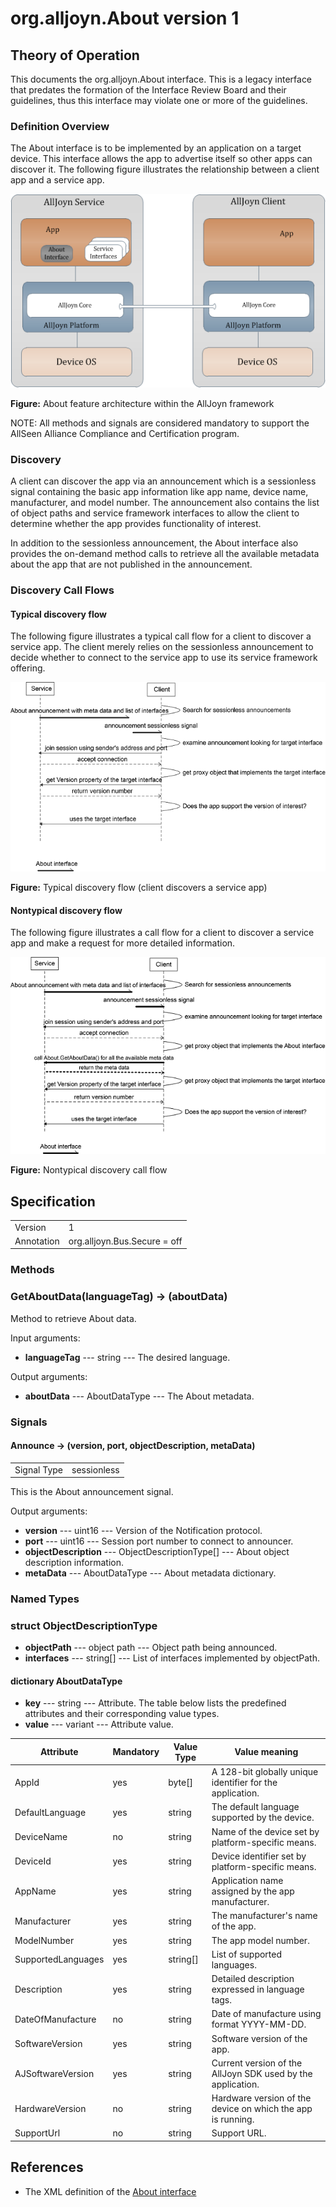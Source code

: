# org.alljoyn.About version 1

## Theory of Operation

This documents the org.alljoyn.About interface.  This is a legacy interface that
predates the formation of the Interface Review Board and their guidelines, thus
this interface may violate one or more of the guidelines.


### Definition Overview

The About interface is to be implemented by an application on a target
device. This interface allows the app to advertise itself so other apps can
discover it. The following figure illustrates the relationship between a client
app and a service app.

![About Architecture](about-arch.png)

**Figure:** About feature architecture within the AllJoyn framework

NOTE: All methods and signals are considered mandatory to support the AllSeen
Alliance Compliance and Certification program.

### Discovery

A client can discover the app via an announcement which is a sessionless signal
containing the basic app information like app name, device name, manufacturer,
and model number. The announcement also contains the list of object paths and
service framework interfaces to allow the client to determine whether the app
provides functionality of interest.

In addition to the sessionless announcement, the About interface also provides
the on-demand method calls to retrieve all the available metadata about the app
that are not published in the announcement.

### Discovery Call Flows

#### Typical discovery flow

The following figure illustrates a typical call flow for a client to discover a
service app. The client merely relies on the sessionless announcement to decide
whether to connect to the service app to use its service framework offering.

![About typical discovery flow](about-typical-discovery.png)

**Figure:** Typical discovery flow (client discovers a service app)

#### Nontypical discovery flow

The following figure illustrates a call flow for a client to discover a service
app and make a request for more detailed information.

![About non-typical discovery flow](about-nontypical-discovery.png)

**Figure:** Nontypical discovery call flow


## Specification

|                       |                                                                       |
|-----------------------|-----------------------------------------------------------------------|
| Version               | 1                                                                     |
| Annotation            | org.alljoyn.Bus.Secure = off                                          |

### Methods

### GetAboutData(languageTag) -> (aboutData)

Method to retrieve About data.

Input arguments:

  * **languageTag** --- string --- The desired language.

Output arguments:

  * **aboutData** --- AboutDataType --- The About metadata.


### Signals

#### Announce -> (version, port, objectDescription, metaData)

|                       |                                   |
|-----------------------|-----------------------------------|
| Signal Type           | sessionless                       |

This is the About announcement signal.

Output arguments:

  * **version** --- uint16 --- Version of the Notification protocol.
  * **port** --- uint16 --- Session port number to connect to announcer.
  * **objectDescription** --- ObjectDescriptionType[] --- About object
    description information.
  * **metaData** --- AboutDataType --- About metadata dictionary.

### Named Types

### struct ObjectDescriptionType

  * **objectPath** --- object path --- Object path being announced.
  * **interfaces** --- string[] --- List of interfaces implemented by
    objectPath.

#### dictionary AboutDataType

  * **key** --- string --- Attribute. The table below lists the
    predefined attributes and their corresponding value types.
  * **value** --- variant --- Attribute value.

| Attribute          | Mandatory | Value Type | Value meaning                                               |
|--------------------|-----------|------------|-------------------------------------------------------------|
| AppId              | yes       | byte[]     | A 128-bit globally unique identifier for the application.   |
| DefaultLanguage    | yes       | string     | The default language supported by the device.               |
| DeviceName         | no        | string     | Name of the device set by platform-specific means.          |
| DeviceId           | yes       | string     | Device identifier set by platform-specific means.           |
| AppName            | yes       | string     | Application name assigned by the app manufacturer.          |
| Manufacturer       | yes       | string     | The manufacturer's name of the app.                         |
| ModelNumber        | yes       | string     | The app model number.                                       |
| SupportedLanguages | yes       | string[]   | List of supported languages.                                |
| Description        | yes       | string     | Detailed description expressed in language tags.            |
| DateOfManufacture  | no        | string     | Date of manufacture using format YYYY-MM-DD.                |
| SoftwareVersion    | yes       | string     | Software version of the app.                                |
| AJSoftwareVersion  | yes       | string     | Current version of the AllJoyn SDK used by the application. |
| HardwareVersion    | no        | string     | Hardware version of the device on which the app is running. |
| SupportUrl         | no        | string     | Support URL.                                                |


## References

  * The XML definition of the [About interface](About-v1.xml)
